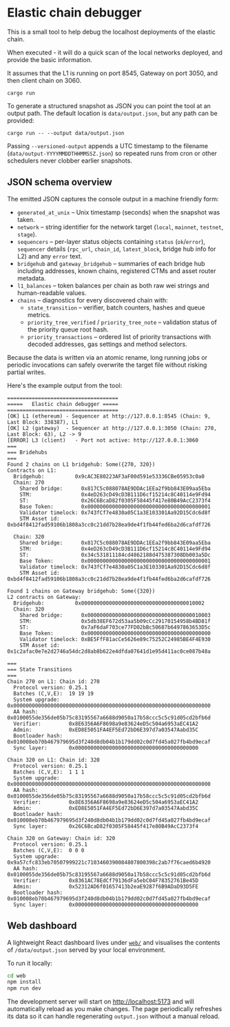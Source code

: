 # Elastic chain debugger

This is a small tool to help debug the localhost deployments of the elastic chain.


When executed - it will do a quick scan of the local networks deployed, and provide the basic information.

It assumes that the L1 is running on port 8545, Gateway on port 3050, and then client chain on 3060.

```
cargo run
```

To generate a structured snapshot as JSON you can point the tool at an
output path. The default location is `data/output.json`, but any path can
be provided:

```
cargo run -- --output data/output.json
```

Passing `--versioned-output` appends a UTC timestamp to the filename
(`data/output-YYYYMMDDTHHMMSSZ.json`) so repeated runs from cron or other
schedulers never clobber earlier snapshots.

## JSON schema overview

The emitted JSON captures the console output in a machine friendly form:

* `generated_at_unix` – Unix timestamp (seconds) when the snapshot was taken.
* `network` – string identifier for the network target (`local`, `mainnet`,
  `testnet`, `stage`).
* `sequencers` – per-layer status objects containing `status` (`ok`/`error`),
  `sequencer` details (`rpc_url`, `chain_id`, `latest_block`, bridge hub info
  for L2) and any `error` text.
* `bridgehub` and `gateway_bridgehub` – summaries of each bridge hub including
  addresses, known chains, registered CTMs and asset router metadata.
* `l1_balances` – token balances per chain as both raw wei strings and
  human-readable values.
* `chains` – diagnostics for every discovered chain with:
  * `state_transition` – verifier, batch counters, hashes and queue metrics.
  * `priority_tree_verified` / `priority_tree_note` – validation status of the
    priority queue root hash.
  * `priority_transactions` – ordered list of priority transactions with
    decoded addresses, gas settings and method selectors.

Because the data is written via an atomic rename, long running jobs or periodic
invocations can safely overwrite the target file without risking partial writes.

Here's the example output from the tool:
```
====================================
=====   Elastic chain debugger =====
====================================
[OK] L1 (ethereum) - Sequencer at http://127.0.0.1:8545 (Chain: 9, Last Block: 338387), L1
[OK] L2 (gateway)  - Sequencer at http://127.0.0.1:3050 (Chain: 270, Last Block: 63), L2 -> 9
[ERROR] L3 (client)   - Port not active: http://127.0.0.1:3060
===
=== Bridehubs
===
Found 2 chains on L1 bridgehub: Some({270, 320})
Contracts on L1:
  Bridgehub:          0x9cAC3E80223AF3aF00d591e53336CBe05953c0a0
  Chain: 270
    Shared bridge:      0x817C5c088078AE9DDAc1EEa2f9bb843E09aa5Eba
    STM:                0x4eD263cD49cD3B111D6cf15214c8C40114e9Fd94
    ST:                 0x26C6BcaD82f0305F58445f417e80B49AcC2373f4
    Base Token:         0x0000000000000000000000000000000000000001
    Validator timelock: 0x743fCf7e4830a05C1a3E103301Aa92D15Cdc6d8f
    STM Asset id:       0xbd4f8412fad59106b1808a3cc0c21dd7b28ea9de4f1fb44fed6ba2d6cafdf726

  Chain: 320
    Shared bridge:      0x817C5c088078AE9DDAc1EEa2f9bb843E09aa5Eba
    STM:                0x4eD263cD49cD3B111D6cf15214c8C40114e9Fd94
    ST:                 0x34c531811184cd4862188d475387308Db003a5Dc
    Base Token:         0x0000000000000000000000000000000000000001
    Validator timelock: 0x743fCf7e4830a05C1a3E103301Aa92D15Cdc6d8f
    STM Asset id:       0xbd4f8412fad59106b1808a3cc0c21dd7b28ea9de4f1fb44fed6ba2d6cafdf726

Found 1 chains on Gateway bridgehub: Some({320})
L2 contracts on Gateway:
  Bridgehub:          0x0000000000000000000000000000000000010002
  Chain: 320
    Shared bridge:      0x0000000000000000000000000000000000010003
    STM:                0x5db38EF672d53aa5b09cCc29170154958b4BD81f
    ST:                 0x7aF6daF703ce77FD02bBc50687b6497863653D5c
    Base Token:         0x0000000000000000000000000000000000000000
    Validator timelock: 0xBE5FfF81acCe5626e89c75252C24985BE4F4E930
    STM Asset id:       0x1c2afac0e7e2d2746a54dc2d8ab8b622e4dfda07641d1e95d411ac0ce087b48a

===
=== State Transitions
===
Chain 270 on L1: Chain id: 270
  Protocol version: 0.25.1
  Batches (C,V,E):  19 19 19
  System upgrade:   0x0000000000000000000000000000000000000000000000000000000000000000
  AA hash:          0x0100055de356de05b75c83195567a6688d9050a17b58ccc5c5c91d05cd2bfb6d
  Verifier:         0x8E6356A6F8698a9e83624eD5c504a6953aEC41A2
  Admin:            0xED8E5051FA4EF5Ed72bD6E397d7a03547Aabd35C
  Bootloader hash:  0x010008eb70b467979695d3f240d8db04b1b179dd02c0d7fd45a027fb4bd9ecaf
  Sync layer:       0x0000000000000000000000000000000000000000

Chain 320 on L1: Chain id: 320
  Protocol version: 0.25.1
  Batches (C,V,E):  1 1 1
  System upgrade:   0x0000000000000000000000000000000000000000000000000000000000000000
  AA hash:          0x0100055de356de05b75c83195567a6688d9050a17b58ccc5c5c91d05cd2bfb6d
  Verifier:         0x8E6356A6F8698a9e83624eD5c504a6953aEC41A2
  Admin:            0xED8E5051FA4EF5Ed72bD6E397d7a03547Aabd35C
  Bootloader hash:  0x010008eb70b467979695d3f240d8db04b1b179dd02c0d7fd45a027fb4bd9ecaf
  Sync layer:       0x26C6BcaD82f0305F58445f417e80B49AcC2373f4

Chain 320 on Gateway: Chain id: 320
  Protocol version: 0.25.1
  Batches (C,V,E):  0 0 0
  System upgrade:   0x9a57cfc833eb70507999221c7103460390084807800398c2ab7f76caed6b4920
  AA hash:          0x0100055de356de05b75c83195567a6688d9050a17b58ccc5c5c91d05cd2bfb6d
  Verifier:         0x8361AC78EdCf79136dFa5ebC04F78352761Be45D
  Admin:            0x52312AD6f01657413b2eaE9287f6B9ADaD93D5FE
  Bootloader hash:  0x010008eb70b467979695d3f240d8db04b1b179dd02c0d7fd45a027fb4bd9ecaf
  Sync layer:       0x0000000000000000000000000000000000000000
```

## Web dashboard

A lightweight React dashboard lives under [`web/`](web/) and visualises the contents of
`/data/output.json` served by your local environment.

To run it locally:

```bash
cd web
npm install
npm run dev
```

The development server will start on [http://localhost:5173](http://localhost:5173) and will
automatically reload as you make changes. The page periodically refreshes its data so it can handle
regenerating `output.json` without a manual reload.
